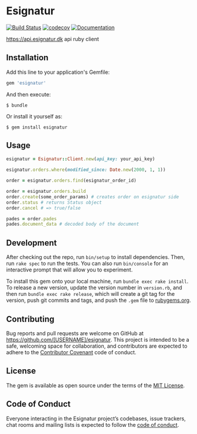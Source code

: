 # Esignatur


[![Build Status](https://travis-ci.org/samesystem/esignatur.svg?branch=master)](https://travis-ci.org/samesystem/esignatur)
[![codecov](https://codecov.io/gh/samesystem/esignatur/branch/master/graph/badge.svg)](https://codecov.io/gh/samesystem/esignatur)
[![Documentation](https://readthedocs.org/projects/ansicolortags/badge/?version=latest)](https://samesystem.github.io/esignatur)

https://api.esignatur.dk api ruby client

## Installation

Add this line to your application's Gemfile:

```ruby
gem 'esignatur'
```

And then execute:

    $ bundle

Or install it yourself as:

    $ gem install esignatur

## Usage

```ruby
esignatur = Esignatur::Client.new(api_key: your_api_key)

esignatur.orders.where(modified_since: Date.new(2000, 1, 1))

order = esignatur.orders.find(esignatur_order_id)

order = esignatur.orders.build
order.create(some_order_params) # creates order on esignatur side
order.status # returns Status object
order.cancel # => true/false

pades = order.pades
pades.document_data # decoded body of the document
```

## Development

After checking out the repo, run `bin/setup` to install dependencies. Then, run `rake spec` to run the tests. You can also run `bin/console` for an interactive prompt that will allow you to experiment.

To install this gem onto your local machine, run `bundle exec rake install`. To release a new version, update the version number in `version.rb`, and then run `bundle exec rake release`, which will create a git tag for the version, push git commits and tags, and push the `.gem` file to [rubygems.org](https://rubygems.org).

## Contributing

Bug reports and pull requests are welcome on GitHub at https://github.com/[USERNAME]/esignatur. This project is intended to be a safe, welcoming space for collaboration, and contributors are expected to adhere to the [Contributor Covenant](http://contributor-covenant.org) code of conduct.

## License

The gem is available as open source under the terms of the [MIT License](https://opensource.org/licenses/MIT).

## Code of Conduct

Everyone interacting in the Esignatur project’s codebases, issue trackers, chat rooms and mailing lists is expected to follow the [code of conduct](https://github.com/[USERNAME]/esignatur/blob/master/CODE_OF_CONDUCT.md).

